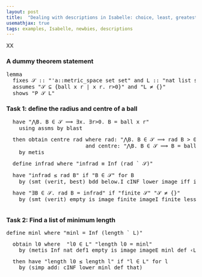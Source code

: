 ```yaml
---
layout: post
title:  "Dealing with descriptions in Isabelle: choice, least, greatest"
usemathjax: true 
tags: examples, Isabelle, newbies, descriptions
---
```


XX

### A dummy theorem statement

<pre class="source">
<span class="keyword1 command">lemma</span><span> 
  </span><span class="keyword2 keyword">fixes</span> <span class="free">𝒮</span> <span class="main">::</span> <span class="quoted quoted"><span>"</span><span class="tfree">'a</span><span class="main">::</span>metric_space set set<span>"</span></span> <span class="keyword2 keyword">and</span> <span class="free">L</span> <span class="main">::</span> <span class="quoted quoted"><span>"</span>nat list set<span>"</span></span><span>
  </span><span class="keyword2 keyword">assumes</span> <span class="quoted quoted"><span>"</span><span class="free">𝒮</span> <span class="main">⊆</span> <span class="main">{</span>ball <span class="bound">x</span> <span class="bound">r</span> <span class="main">|</span> <span class="bound">x</span> <span class="bound">r</span><span class="main">.</span> <span class="bound">r</span><span class="main">&gt;</span><span class="main">0</span><span class="main">}</span><span>"</span></span> <span class="keyword2 keyword">and</span> <span class="quoted quoted"><span>"</span><span class="free">L</span> <span class="main">≠</span> <span class="main">{}</span><span>"</span></span><span>
  </span><span class="keyword2 keyword">shows</span> <span class="quoted quoted"><span>"</span><span class="free">P</span> <span class="free">𝒮</span> <span class="free">L</span><span>"</span></span>
</pre>

### Task 1: define the radius and centre of a ball

<pre class="source">
  <span class="keyword1 command">have</span> <span class="quoted quoted"><span>"</span><span class="main">⋀</span><span class="bound">B</span><span class="main">.</span> <span class="bound">B</span> <span class="main">∈</span> <span class="free">𝒮</span> <span class="main">⟹</span> <span class="main">∃</span><span class="bound">x</span><span class="main">.</span> <span class="main">∃</span><span class="bound bound">r</span><span class="main">&gt;</span><span class="main">0</span><span class="main">.</span> <span class="bound">B</span> <span class="main">=</span> ball <span class="bound">x</span> <span class="bound">r</span><span>"</span></span><span>
    </span><span class="keyword1 command">using</span> assms <span class="keyword1 command">by</span> <span class="operator">blast</span>
</pre>


<pre class="source">
  <span class="keyword1 command">then</span> <span class="keyword3 command">obtain</span> <span class="skolem skolem">centre</span> <span class="skolem skolem">rad</span> <span class="keyword2 keyword">where</span> rad<span class="main">:</span> <span class="quoted quoted"><span>"</span><span class="main">⋀</span><span class="bound">B</span><span class="main">.</span> <span class="bound">B</span> <span class="main">∈</span> <span class="free">𝒮</span> <span class="main">⟹</span> <span class="skolem">rad</span> <span class="bound">B</span> <span class="main">&gt;</span> <span class="main">0</span><span>"</span></span><span> 
                         </span><span class="keyword2 keyword">and</span> centre<span class="main">:</span> <span class="quoted quoted"><span>"</span><span class="main">⋀</span><span class="bound">B</span><span class="main">.</span> <span class="bound">B</span> <span class="main">∈</span> <span class="free">𝒮</span> <span class="main">⟹</span> <span class="bound">B</span> <span class="main">=</span> ball <span class="main">(</span><span class="skolem">centre</span> <span class="bound">B</span><span class="main">)</span> <span class="main">(</span><span class="skolem">rad</span> <span class="bound">B</span><span class="main">)</span><span>"</span></span><span>
    </span><span class="keyword1 command">by</span> <span class="operator">metis</span>
</pre>


<pre class="source">
  <span class="keyword3 command">define</span> <span class="skolem skolem">infrad</span> <span class="keyword2 keyword">where</span> <span class="quoted quoted"><span>"</span><span class="skolem">infrad</span> <span class="main">≡</span> Inf <span class="main">(</span><span class="skolem">rad</span> <span class="main">`</span> <span class="free">𝒮</span><span class="main">)</span><span>"</span></span>
</pre>


<pre class="source">
  <span class="keyword1 command">have</span> <span class="quoted quoted"><span>"</span><span class="skolem">infrad</span> <span class="main">≤</span> <span class="skolem">rad</span> <span class="skolem">B</span><span>"</span></span> <span class="keyword2 keyword">if</span> <span class="quoted quoted"><span>"</span><span class="skolem">B</span> <span class="main">∈</span> <span class="free">𝒮</span><span>"</span></span> <span class="keyword2 keyword">for</span> <span class="skolem">B</span><span>
    </span><span class="keyword1 command">by</span> <span class="main">(</span><span class="operator">smt</span> <span class="main main">(</span>verit<span class="main main">,</span> best<span class="main main">)</span> bdd_below.I cINF_lower image_iff infrad_def rad that<span class="main">)</span>
</pre>


<pre class="source">
  <span class="keyword1 command">have</span> <span class="quoted quoted"><span>"</span><span class="main">∃</span><span class="bound">B</span> <span class="main">∈</span> <span class="free">𝒮</span><span class="main">.</span> <span class="skolem">rad</span> <span class="bound">B</span> <span class="main">=</span> <span class="skolem">infrad</span><span>"</span></span> <span class="keyword2 keyword">if</span> <span class="quoted quoted"><span>"</span>finite <span class="free">𝒮</span><span>"</span></span> <span class="quoted quoted"><span>"</span><span class="free">𝒮</span> <span class="main">≠</span> <span class="main">{}</span><span>"</span></span><span>
    </span><span class="keyword1 command">by</span> <span class="main">(</span><span class="operator">smt</span> <span class="main main">(</span>verit<span class="main main">)</span> empty_is_image finite_imageI finite_less_Inf_iff imageE infrad_def that<span class="main">)</span>
</pre>


<pre class="source">
</pre>


### Task 2: Find a list of minimum length

<pre class="source">
<span class="keyword3 command">define</span> <span class="skolem skolem">minl</span> <span class="keyword2 keyword">where</span> <span class="quoted quoted"><span>"</span><span class="skolem">minl</span> <span class="main">=</span> Inf <span class="main">(</span>length <span class="main">`</span> <span class="free">L</span><span class="main">)</span><span>"</span></span>
</pre>


<pre class="source">
  <span class="keyword3 command">obtain</span> <span class="skolem skolem">l0</span> <span class="keyword2 keyword">where</span>  <span class="quoted quoted"><span>"</span><span class="skolem">l0</span> <span class="main">∈</span> <span class="free">L</span><span>"</span></span> <span class="quoted quoted"><span>"</span>length <span class="skolem">l0</span> <span class="main">=</span> <span class="skolem">minl</span><span>"</span></span><span>
    </span><span class="keyword1 command">by</span> <span class="main">(</span><span class="operator">metis</span> Inf_nat_def1 empty_is_image imageE minl_def <span class="quoted quoted"><span>‹</span><span class="free">L</span> <span class="main">≠</span> <span class="main">{}</span><span>›</span></span><span class="main">)</span>
</pre>


<pre class="source">
  <span class="keyword1 command">then</span> <span class="keyword1 command">have</span> <span class="quoted quoted"><span>"</span>length <span class="skolem">l0</span> <span class="main">≤</span> length <span class="skolem">l</span><span>"</span></span> <span class="keyword2 keyword">if</span> <span class="quoted quoted"><span>"</span><span class="skolem">l</span> <span class="main">∈</span> <span class="free">L</span><span>"</span></span> <span class="keyword2 keyword">for</span> <span class="skolem">l</span><span>
    </span><span class="keyword1 command">by</span> <span class="main">(</span><span class="operator">simp</span> <span class="quasi_keyword">add</span><span class="main main">:</span> cINF_lower minl_def that<span class="main">)</span>
</pre>


<pre class="source">
</pre>


<pre class="source">
</pre>


<pre class="source">
</pre>


<pre class="source">
</pre>


<pre class="source">
</pre>


<pre class="source">
</pre>


<pre class="source">
</pre>


